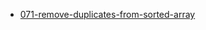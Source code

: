 - [071-remove-duplicates-from-sorted-array](https://leetcode.com/problems/remove-duplicates-from-sorted-array/)